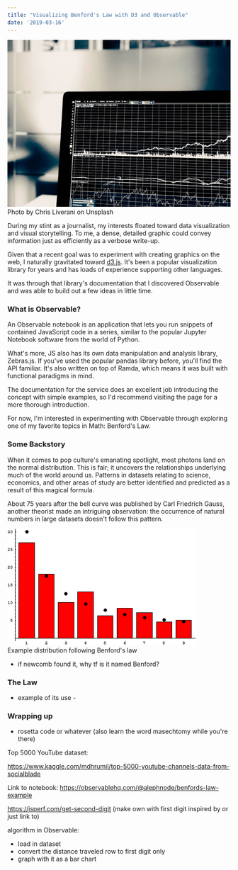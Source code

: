 ```yaml
---
title: "Visualizing Benford's Law with D3 and Observable"
date: '2019-03-16'
---
```


<div id="img-container">
<img id="stats-img" src="./images/stats.jpg">
<div class="src-container"><span class="source">Photo by Chris Liverani on Unsplash</span></div>
</div>

During my stint as a journalist, my interests floated toward data visualization and visual storytelling. To me, a dense, detailed graphic could convey information just as efficiently as a verbose write-up.

Given that a recent goal was to experiment with creating graphics on the web, I naturally gravitated toward <a href="https://d3js.org/" target="_blank">d3.js</a>. It's been a popular visualization library for years and has loads of experience supporting other languages.

It was through that library's documentation that I discovered Observable and was able to build out a few ideas in little time.

### What is Observable?

An Observable notebook is an application that lets you run snippets of contained JavaScript code in a series, similar to the popular Jupyter Notebook software from the world of Python.

What's more, JS also has its own data manipulation and analysis library, Zebras.js. If you've used the popular pandas library before, you'll find the API familiar. It's also written on top of Ramda, which means it was built with functional paradigms in mind.

The documentation for the service does an excellent job introducing the concept with simple examples, so I'd recommend visiting the page for a more thorough introduction.

For now, I'm interested in experimenting with Observable through exploring one of my favorite topics in Math: Benford's Law.

### Some Backstory

When it comes to pop culture's emanating spotlight, most photons land on the normal distribution. This is fair; it uncovers the relationships underlying much of the world around us. Patterns in datasets relating to science, economics, and other areas of study are better identified and predicted as a result of this magical formula.

About 75 years after the bell curve was published by Carl Friedrich Gauss, another theorist made an intriguing observation: the occurrence of natural numbers in large datasets doesn't follow this pattern.

<div id="img-container">
<img id="benford-img" src="./images/benford_example.png">
<div class="src-container"><span class="source">Example distribution following Benford's law</span></div>
</div>

- if newcomb found it, why tf is it named Benford?

### The Law

- example of its use -

### Wrapping up

- rosetta code or whatever (also learn the word masechtomy while you're there)

Top 5000 YouTube dataset:

https://www.kaggle.com/mdhrumil/top-5000-youtube-channels-data-from-socialblade

Link to notebook: https://observablehq.com/@alephnode/benfords-law-example

<!-- grab first digit of number: parseInt((''+n)[0]); -->

https://jsperf.com/get-second-digit (make own with first digit inspired by or just link to)

algorithm in Observable:

- load in dataset
- convert the distance traveled row to first digit only
- graph with it as a bar chart
